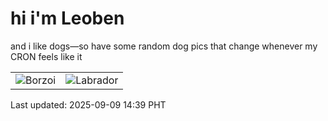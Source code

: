 # hi i'm Leoben

and i like dogs—so have some random dog pics that change whenever my CRON feels like it

|  |  |
|--------|----------|
| ![Borzoi](https://random-dog-vercel.vercel.app/api/random-borzoi?v=1757399949) | ![Labrador](https://random-dog-vercel.vercel.app/api/random-labrador?v=1757399949) |

Last updated: 2025-09-09 14:39 PHT

